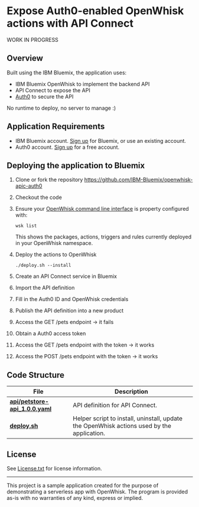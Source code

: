 # Expose Auth0-enabled OpenWhisk actions with API Connect

WORK IN PROGRESS

## Overview

Built using the IBM Bluemix, the application uses:
* IBM Bluemix OpenWhisk to implement the backend API
* API Connect to expose the API
* [Auth0](https://auth0.com/) to secure the API

No runtime to deploy, no server to manage :)

## Application Requirements

* IBM Bluemix account. [Sign up][bluemix_signup_url] for Bluemix, or use an existing account.
* Auth0 account. [Sign up](https://auth0.com/) for a free account.

## Deploying the application to Bluemix

1. Clone or fork the repository https://github.com/IBM-Bluemix/openwhisk-apic-auth0

1. Checkout the code

1. Ensure your [OpenWhisk command line interface](https://console.ng.bluemix.net/openwhisk/cli) is property configured with:

   ```
   wsk list
   ```

   This shows the packages, actions, triggers and rules currently deployed in your OpenWhisk namespace.

1. Deploy the actions to OpenWhisk

   ```
   ./deploy.sh --install
   ```

1. Create an API Connect service in Bluemix

1. Import the API definition

1. Fill in the Auth0 ID and OpenWhisk credentials

1. Publish the API definition into a new product

1. Access the GET /pets endpoint -> it fails

1. Obtain a Auth0 access token

1. Access the GET /pets endpoint with the token -> it works

1. Access the POST /pets endpoint with the token -> it works

## Code Structure

| File | Description |
| ---- | ----------- |
|[**api/petstore-api_1.0.0.yaml**](api/petstore-api_1.0.0.yaml)| API definition for API Connect. |
|[**deploy.sh**](deploy.sh)|Helper script to install, uninstall, update the OpenWhisk actions used by the application.|

## License

See [License.txt](License.txt) for license information.

---

This project is a sample application created for the purpose of demonstrating a serverless app with OpenWhisk. The program is provided as-is with no warranties of any kind, express or implied.

[bluemix_signup_url]: https://console.ng.bluemix.net/?cm_mmc=GitHubReadMe
